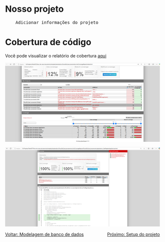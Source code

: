 # Nosso projeto

<pre>
	Adicionar informações do projeto
</pre>

# Cobertura de código

Você pode visualizar o relatório de cobertura [aqui](https://github.com/romymoura/fluxo-de-caixa-lancamento/tree/main/template/backend/src/FluxoDeCaixa.Lancamento.Unit/CoverageReport/index.html)

![Descrição da imagem](../.content/0003-cobertura-de-codigo.png)

![Descrição da imagem](../.content/0004-cobertura-de-codigo.png)

<div style="display: flex; justify-content: space-between;">
  <a href="./0002-modelagem-banco-de-dados.md">Voltar: Modelagem de banco de dados</a>
  <a href="./0004-faça-você-mesmo-o-setup.md">Próximo: Setup do projeto</a>
</div>
